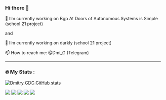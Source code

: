 ### Hi there 👋

🔭 I’m currently working on Bgp At Doors of Autonomous Systems is Simple (school 21 project)

  and

🔭 I’m currently working on darkly (school 21 project)

📫 How to reach me: @Dmi_G (Telegram)

---

### :fire: My Stats :
[![Dmitry GDG GitHub stats](https://github-readme-stats.vercel.app/api?username=dmitry-gdg)](https://github.com/dmitry-gdg/github-readme-stats)</br>

![](http://github-profile-summary-cards.vercel.app/api/cards/profile-details?username=dmitry-gdg&theme=github)
![](http://github-profile-summary-cards.vercel.app/api/cards/repos-per-language?username=dmitry-gdg&theme=github)
![](http://github-profile-summary-cards.vercel.app/api/cards/most-commit-language?username=dmitry-gdg&theme=github)
![](http://github-profile-summary-cards.vercel.app/api/cards/stats?username=dmitry-gdg&theme=github)
![](http://github-profile-summary-cards.vercel.app/api/cards/productive-time?username=dmitry-gdg&theme=github&utcOffset=3)





<!--
**Dmitry-GDG/Dmitry-GDG** is a ✨ _special_ ✨ repository because its `README.md` (this file) appears on your GitHub profile.

Here are some ideas to get you started:

- 🔭 I’m currently working on ...
- 🌱 I’m currently learning ...
- 👯 I’m looking to collaborate on ...
- 🤔 I’m looking for help with ...
- 💬 Ask me about ...
- 📫 How to reach me: ...
- 😄 Pronouns: ...
- ⚡ Fun fact: ...
-->
